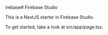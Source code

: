 irebase# Firebase Studio

This is a NextJS starter in Firebase Studio.

To get started, take a look at src/app/page.tsx.
